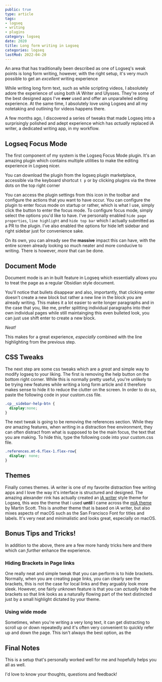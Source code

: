 ```yaml
---
public: true
type: article
tags:
- logseq
- writing
- plugins
category: logseq
date: 2020
title: Long form writing in Logseq
categories: logseq
lastMod: 2022-04-20
---
```



An area that has traditionally been described as one of Logseq's weak points is long form writing, however, with the right setup, it's very much possible to get an _excellent_ writing experience

While writing long form text, such as while scripting videos, I absolutely adore the experience of using both iA Writer and Ulysses. They're some of the best designed apps I've **ever** used and offer an unparalleled editing experience. At the same time, I absolutely love using Logseq and all my notetaking and outlining for videos happens there.

A few months ago, I discovered a series of tweaks that made Logseq into a surprisingly polished and adept experience which has _actually_ replaced iA writer, a dedicated writing app, in my workflow.


## Logseq Focus Mode

The first component of my system is the Logseq Focus Mode plugin. It's an amazing plugin which contains multiple utilities to make the editing experience in Logseq nicer. 

You can download the plugin from the logseq plugin marketplace, accessible via the keyboard shortcut `t p` or by clicking plugins via the three dots on the top right corner

You can access the plugin settings from this icon in the toolbar and configure the actions that you want to have occur. You can configure the plugin to enter focus mode on startup or rather, which is what I use, simply click the button to enter the focus mode. To configure focus mode, simply select the options you'd like to have. I've personally enabled `hide page properties`, `line highlight` and `hide top bar` which I actually submitted as a PR to the plugin. I've also enabled the options for hide left sidebar and right sidebar just for convenience sake.

On its own, you can already see the **massive** impact this can have, with the entire screen already looking so much neater and more conducive to writing. There is however, _more_ that can be done. 


## Document Mode

Document mode is an in built feature in Logseq which essentially allows you to treat the page as a regular Obsidian style document. 

You'll notice that bullets disappear and also, importantly, that clicking enter doesn't create a new block but rather a new line in the block you are already writing. This makes it a lot easier to write longer paragraphs and in the case that you, like me, prefer splitting individual paragraphs into their own individual pages while still maintainging this even bulleted look, you can just use shift enter to create a new block.

_Neat!_

This makes for a great experience, _especially_ combined with the line highlighting from the previous step.

## CSS Tweaks

The next step are some css tweaks which are a _great_ and simple way to modify logseq to your liking. The first is removing the help button on the bottom right corner. While this is normally pretty useful, you're unlikely to be trying new features while writing a long form article and it therefore makes sense to hide it to reduce the clutter on the screen. In order to do so, paste the following code in your custom.css file.

```css
.cp__sidebar-help-btn {
  display:none;
}
```

The next tweak is going to be removing the references section. While they _are_ amazing features, when writing in a distraction free environment, they can often distract from what is supposed to be the main focus, the text that you are making. To hide this, type the following code into your custom.css file.

```css
.references.mt-6.flex-1.flex-row{
  display: none;
}
```

## Themes

Finally comes themes. iA writer is one of my favorite distraction free writing apps and I love the way it's interface is structured and designed. The amazing alexander rink has actually created an [iA writer](https://github.com/rcvd/logseq-quattro-theme) style theme for Logseq, this _was_ the theme that i used **until** I came across the [miA theme](https://github.com/playerofgames/logseq-mia-theme) by Martin Scott. This is another theme that is based on iA writer, but also mixes aspects of macOS such as the San Francisco Font for titles and labels. It's very neat and minimalistic and looks great, especially on macOS.


## Bonus Tips and Tricks!

In addition to the above, there are a few more handy tricks here and there which can _further_ enhance the experience. 

### Hiding Brackets in Page links

One really neat and simple tweak that you can perform is to hide brackets. Normally, when you are creating page links, you can clearly see the brackets, this is not the case for local links and they arguably look more sleek. However, one fairly unknown feature is that you can _actually_ hide the brackets so that link looks as a naturally flowing part of the text distincted just by a small highlight dictated by your theme.

### Using wide mode

Sometimes, when you're writing a very long text, it can get distracting to scroll up or down repeatedly and it's often very convenient to quickly refer up and down the page. This isn't always the best option, as the

## Final Notes

This is a setup that's personally worked well for me and hopefully helps you all as well. 

I'd love to know your thoughts, questions and feedback! 


